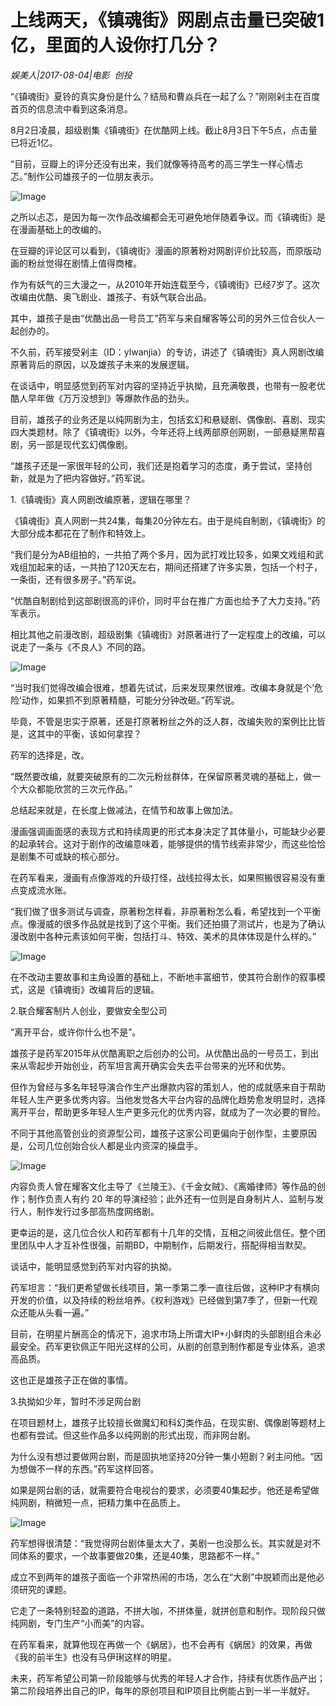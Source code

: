 # 上线两天，《镇魂街》网剧点击量已突破1亿，里面的人设你打几分？

*娱美人|2017-08-04|电影 
                                                创投*

“《镇魂街》夏铃的真实身份是什么？结局和曹焱兵在一起了么？”刚刚剁主在百度首页的信息流中看到这条消息。

8月2日凌晨，超级剧集《镇魂街》在优酷网上线。截止8月3日下午5点，点击量已将近1亿。

“目前，豆瓣上的评分还没有出来，我们就像等待高考的高三学生一样心情忐忑。”制作公司雄孩子的一位朋友表示。

![Image](http://si1.go2yd.com/get-image/0FeKbb3DNBI)

之所以忐忑，是因为每一次作品改编都会无可避免地伴随着争议。而《镇魂街》是在漫画基础上的改编的。

在豆瓣的评论区可以看到，《镇魂街》漫画的原著粉对网剧评价比较高，而原版动画的粉丝觉得在剧情上值得商榷。

作为有妖气的三大漫之一，从2010年开始连载至今，《镇魂街》已经7岁了。这次改编由优酷、奥飞剧业、雄孩子、有妖气联合出品。

其中，雄孩子是由“优酷出品一号员工”药军与来自耀客等公司的另外三位合伙人一起创办的。

不久前，药军接受剁主（ID：ylwanjia）的专访，讲述了《镇魂街》真人网剧改编原著背后的原因，以及雄孩子未来的发展逻辑。

在谈话中，明显感觉到药军对内容的坚持近乎执拗，且充满敬畏，也带有一股老优酷人早年做《万万没想到》等爆款作品的劲头。

目前，雄孩子的业务还是以纯网剧为主，包括玄幻和悬疑剧、偶像剧、喜剧、现实四大类题材。除了《镇魂街》以外，今年还将上线两部原创网剧，一部悬疑黑帮喜剧，另一部是现代玄幻偶像剧。

“雄孩子还是一家很年轻的公司，我们还是抱着学习的态度，勇于尝试，坚持创新，就是为了把内容做好。”药军说。

1.《镇魂街》真人网剧改编原著，逻辑在哪里？

《镇魂街》真人网剧一共24集，每集20分钟左右。由于是纯自制剧，《镇魂街》的大部分成本都花在了制作和特效上。

“我们是分为AB组拍的，一共拍了两个多月，因为武打戏比较多，如果文戏组和武戏组加起来的话，一共拍了120天左右，期间还搭建了许多实景，包括一个村子，一条街，还有很多房子。”药军说。

“优酷自制剧给到这部剧很高的评价，同时平台在推广方面也给予了大力支持。”药军表示。

相比其他之前漫改剧，超级剧集《镇魂街》对原著进行了一定程度上的改编，可以说走了一条与《不良人》不同的路。

![Image](http://si1.go2yd.com/get-image/0FeKbgPgFwu)

“当时我们觉得改编会很难，想着先试试，后来发现果然很难。改编本身就是个’危险’动作，如果抓不到原著精髓，可能分分钟改砸。”药军说。

毕竟，不管是忠实于原著，还是打原著粉丝之外的泛人群，改编失败的案例比比皆是，这其中的平衡，该如何拿捏？

药军的选择是，改。

“既然要改编，就要突破原有的二次元粉丝群体，在保留原著灵魂的基础上，做一个大众都能欣赏的三次元作品。”

总结起来就是，在长度上做减法，在情节和故事上做加法。

漫画强调画面感的表现方式和持续周更的形式本身决定了其体量小，可能缺少必要的起承转合。这对于剧作的改编意味着，能够提供的情节线索非常少，而这些恰恰是剧集不可或缺的核心部分。

在药军看来，漫画有点像游戏的升级打怪，战线拉得太长，如果照搬很容易没有重点变成流水账。

“我们做了很多测试与调查，原著粉怎样看，非原著粉怎么看，希望找到一个平衡点。像漫威的很多作品就是找到了这个平衡。我们还拍摄了测试片，也是为了确认漫改剧中各种元素该如何平衡，包括打斗、特效、美术的具体体现是什么样的。”

![Image](http://si1.go2yd.com/get-image/0FeKbcQXV7w)

在不改动主要故事和主角设置的基础上，不断地丰富细节，使其符合剧作的叙事模式，这是《镇魂街》改编背后的逻辑。

2.联合耀客制片人创业，要做安全型公司

“离开平台，或许你什么也不是”。

雄孩子是药军2015年从优酷离职之后创办的公司。从优酷出品的一号员工，到出来从零起步开始创业，药军坦言离开确实会失去平台带来的光环和优势。

但作为曾经与多名年轻导演合作生产出爆款内容的策划人，他的成就感来自于帮助年轻人生产更多优秀内容。当他发觉各大平台内容的品牌化趋势愈发明显时，选择离开平台，帮助更多年轻人生产更多元化的优秀内容，就成为了一次必要的冒险。

不同于其他高管创业的资源型公司，雄孩子这家公司更偏向于创作型，主要原因是，公司几位创始合伙人都是业内资深的操盘手。

![Image](http://si1.go2yd.com/get-image/0FeKbfGiNH6)

内容负责人曾在耀客文化主导了《兰陵王》、《千金女贼》、《离婚律师》等作品的创作；制作负责人有约 20 年的导演经验；此外还有一位则是自身制片人、监制与发行人，制作发行过多部高热度网络剧。

更幸运的是，这几位合伙人和药军都有十几年的交情，互相之间彼此信任。整个团里团队中人才互补性很强，前期BD，中期制作，后期发行，搭配得相当默契。

谈话中，能明显感觉到药军对内容的执拗。

药军坦言：“我们更希望做长线项目，第一季第二季一直往后做，这种IP才有横向开发的价值，以及持续的粉丝培养。《权利游戏》已经做到第7季了，但新一代观众还能从头看一遍。”

目前，在明星片酬高企的情况下，追求市场上所谓大IP+小鲜肉的头部剧组合未必最安全。药军更钦佩正午阳光这样的公司，从剧的创意到制作都是专业体系，追求高品质。

这也正是雄孩子正在做的事情。

3.执拗如少年，暂时不涉足网台剧

在项目题材上，雄孩子比较擅长做魔幻和科幻类作品，在现实剧、偶像剧等题材上也都有尝试。但这些作品多以纯网剧的形式出现，而非网台剧。

为什么没有想过要做网台剧，而是固执地坚持20分钟一集小短剧？剁主问他。“因为想做不一样的东西。”药军这样回答。

如果是网台剧的话，就需要符合电视台的要求，必须要40集起步。他还是希望做纯网剧，稍微短一点，把精力集中在品质上。

![Image](http://si1.go2yd.com/get-image/0FeKbeHaDuC)

药军想得很清楚：“我觉得网台剧体量太大了，美剧一也没那么长。其实就是对不同体系的要求，一个故事要做20集，还是40集，思路都不一样。”

成立不到两年的雄孩子面临一个非常热闹的市场，怎么在“大剧”中脱颖而出是他必须研究的课题。

它走了一条特别轻盈的道路，不拼大咖，不拼体量，就拼创意和制作。现阶段只做纯网剧，专门生产“小而美”的内容。

在药军看来，就算他现在再做一个《蜗居》，也不会再有《蜗居》的效果，再做《我的前半生》也没有马伊琍这样的明星。

未来，药军希望公司第一阶段能够与优秀的年轻人才合作，持续有优质作品产出；第二阶段培养出自己的IP，每年的原创项目和IP项目比例能占到一半一半就好。

